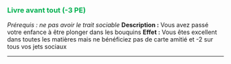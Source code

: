 ### <span style="color:rgb(0, 176, 80)">Livre avant tout (-3 PE)</span>
*Prérequis : ne pas avoir le trait sociable*
**Description :** Vous avez passé votre enfance à être plonger dans les bouquins
**Effet :** Vous êtes excellent dans toutes les matières mais ne bénéficiez pas de carte amitié et -2 sur tous vos jets sociaux

---